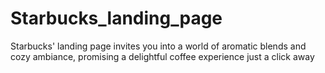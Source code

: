 # Starbucks_landing_page
Starbucks' landing page invites you into a world of aromatic blends and cozy ambiance, promising a delightful coffee experience just a click away

